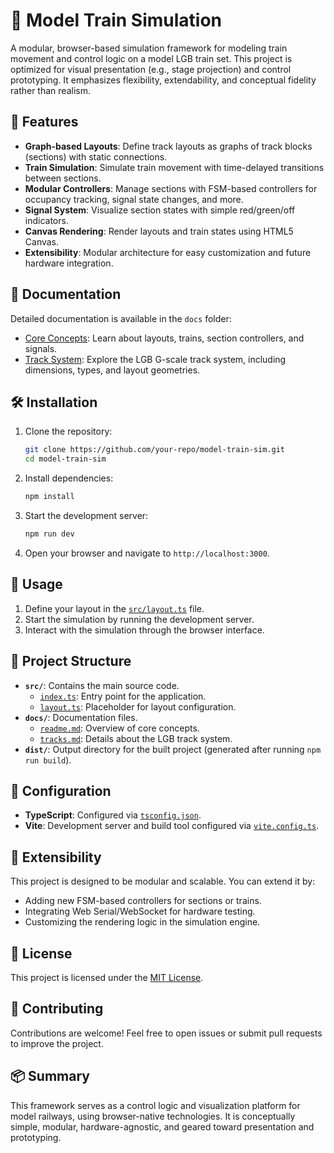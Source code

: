 
# 🚂 Model Train Simulation

A modular, browser-based simulation framework for modeling train movement and control logic on a model LGB train set. This project is optimized for visual presentation (e.g., stage projection) and control prototyping. It emphasizes flexibility, extendability, and conceptual fidelity rather than realism.

## 🌟 Features

- **Graph-based Layouts**: Define track layouts as graphs of track blocks (sections) with static connections.
- **Train Simulation**: Simulate train movement with time-delayed transitions between sections.
- **Modular Controllers**: Manage sections with FSM-based controllers for occupancy tracking, signal state changes, and more.
- **Signal System**: Visualize section states with simple red/green/off indicators.
- **Canvas Rendering**: Render layouts and train states using HTML5 Canvas.
- **Extensibility**: Modular architecture for easy customization and future hardware integration.

## 📂 Documentation

Detailed documentation is available in the `docs` folder:

- [Core Concepts](docs/readme.md#-core-concepts): Learn about layouts, trains, section controllers, and signals.
- [Track System](docs/tracks.md): Explore the LGB G-scale track system, including dimensions, types, and layout geometries.

## 🛠️ Installation

1. Clone the repository:
   ```bash
   git clone https://github.com/your-repo/model-train-sim.git
   cd model-train-sim
   ```

2. Install dependencies:
   ```bash
   npm install
   ```

3. Start the development server:
   ```bash
   npm run dev
   ```

4. Open your browser and navigate to `http://localhost:3000`.

## 🚀 Usage

1. Define your layout in the [`src/layout.ts`](src/layout.ts) file.
2. Start the simulation by running the development server.
3. Interact with the simulation through the browser interface.

## 📄 Project Structure

- **`src/`**: Contains the main source code.
  - [`index.ts`](src/index.ts): Entry point for the application.
  - [`layout.ts`](src/layout.ts): Placeholder for layout configuration.
- **`docs/`**: Documentation files.
  - [`readme.md`](docs/readme.md): Overview of core concepts.
  - [`tracks.md`](docs/tracks.md): Details about the LGB track system.
- **`dist/`**: Output directory for the built project (generated after running `npm run build`).

## 🔧 Configuration

- **TypeScript**: Configured via [`tsconfig.json`](tsconfig.json).
- **Vite**: Development server and build tool configured via [`vite.config.ts`](vite.config.ts).

## 🧩 Extensibility

This project is designed to be modular and scalable. You can extend it by:

- Adding new FSM-based controllers for sections or trains.
- Integrating Web Serial/WebSocket for hardware testing.
- Customizing the rendering logic in the simulation engine.

## 📜 License

This project is licensed under the [MIT License](LICENSE).

## 🙌 Contributing

Contributions are welcome! Feel free to open issues or submit pull requests to improve the project.

## 📦 Summary

This framework serves as a control logic and visualization platform for model railways, using browser-native technologies. It is conceptually simple, modular, hardware-agnostic, and geared toward presentation and prototyping.
